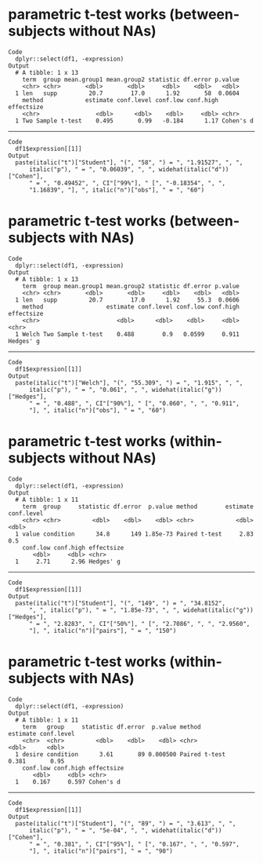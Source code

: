# parametric t-test works (between-subjects without NAs)

    Code
      dplyr::select(df1, -expression)
    Output
      # A tibble: 1 x 13
        term  group mean.group1 mean.group2 statistic df.error p.value
        <chr> <chr>       <dbl>       <dbl>     <dbl>    <dbl>   <dbl>
      1 len   supp         20.7        17.0      1.92       58  0.0604
        method            estimate conf.level conf.low conf.high effectsize
        <chr>                <dbl>      <dbl>    <dbl>     <dbl> <chr>     
      1 Two Sample t-test    0.495       0.99   -0.184      1.17 Cohen's d 

---

    Code
      df1$expression[[1]]
    Output
      paste(italic("t")["Student"], "(", "58", ") = ", "1.91527", ", ", 
          italic("p"), " = ", "0.06039", ", ", widehat(italic("d"))["Cohen"], 
          " = ", "0.49452", ", CI"["99%"], " [", "-0.18354", ", ", 
          "1.16839", "], ", italic("n")["obs"], " = ", "60")

# parametric t-test works (between-subjects with NAs)

    Code
      dplyr::select(df1, -expression)
    Output
      # A tibble: 1 x 13
        term  group mean.group1 mean.group2 statistic df.error p.value
        <chr> <chr>       <dbl>       <dbl>     <dbl>    <dbl>   <dbl>
      1 len   supp         20.7        17.0      1.92     55.3  0.0606
        method                  estimate conf.level conf.low conf.high effectsize
        <chr>                      <dbl>      <dbl>    <dbl>     <dbl> <chr>     
      1 Welch Two Sample t-test    0.488        0.9   0.0599     0.911 Hedges' g 

---

    Code
      df1$expression[[1]]
    Output
      paste(italic("t")["Welch"], "(", "55.309", ") = ", "1.915", ", ", 
          italic("p"), " = ", "0.061", ", ", widehat(italic("g"))["Hedges"], 
          " = ", "0.488", ", CI"["90%"], " [", "0.060", ", ", "0.911", 
          "], ", italic("n")["obs"], " = ", "60")

# parametric t-test works (within-subjects without NAs)

    Code
      dplyr::select(df1, -expression)
    Output
      # A tibble: 1 x 11
        term  group     statistic df.error  p.value method        estimate conf.level
        <chr> <chr>         <dbl>    <dbl>    <dbl> <chr>            <dbl>      <dbl>
      1 value condition      34.8      149 1.85e-73 Paired t-test     2.83        0.5
        conf.low conf.high effectsize
           <dbl>     <dbl> <chr>     
      1     2.71      2.96 Hedges' g 

---

    Code
      df1$expression[[1]]
    Output
      paste(italic("t")["Student"], "(", "149", ") = ", "34.8152", 
          ", ", italic("p"), " = ", "1.85e-73", ", ", widehat(italic("g"))["Hedges"], 
          " = ", "2.8283", ", CI"["50%"], " [", "2.7086", ", ", "2.9560", 
          "], ", italic("n")["pairs"], " = ", "150")

# parametric t-test works (within-subjects with NAs)

    Code
      dplyr::select(df1, -expression)
    Output
      # A tibble: 1 x 11
        term   group     statistic df.error  p.value method        estimate conf.level
        <chr>  <chr>         <dbl>    <dbl>    <dbl> <chr>            <dbl>      <dbl>
      1 desire condition      3.61       89 0.000500 Paired t-test    0.381       0.95
        conf.low conf.high effectsize
           <dbl>     <dbl> <chr>     
      1    0.167     0.597 Cohen's d 

---

    Code
      df1$expression[[1]]
    Output
      paste(italic("t")["Student"], "(", "89", ") = ", "3.613", ", ", 
          italic("p"), " = ", "5e-04", ", ", widehat(italic("d"))["Cohen"], 
          " = ", "0.381", ", CI"["95%"], " [", "0.167", ", ", "0.597", 
          "], ", italic("n")["pairs"], " = ", "90")

